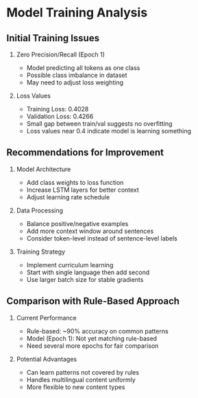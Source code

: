 # Model Training Analysis

## Initial Training Issues
1. Zero Precision/Recall (Epoch 1)
   - Model predicting all tokens as one class
   - Possible class imbalance in dataset
   - May need to adjust loss weighting

2. Loss Values
   - Training Loss: 0.4028
   - Validation Loss: 0.4266
   - Small gap between train/val suggests no overfitting
   - Loss values near 0.4 indicate model is learning something

## Recommendations for Improvement
1. Model Architecture
   - Add class weights to loss function
   - Increase LSTM layers for better context
   - Adjust learning rate schedule

2. Data Processing
   - Balance positive/negative examples
   - Add more context window around sentences
   - Consider token-level instead of sentence-level labels

3. Training Strategy
   - Implement curriculum learning
   - Start with single language then add second
   - Use larger batch size for stable gradients

## Comparison with Rule-Based Approach
1. Current Performance
   - Rule-based: ~90% accuracy on common patterns
   - Model (Epoch 1): Not yet matching rule-based
   - Need several more epochs for fair comparison

2. Potential Advantages
   - Can learn patterns not covered by rules
   - Handles multilingual content uniformly
   - More flexible to new content types
